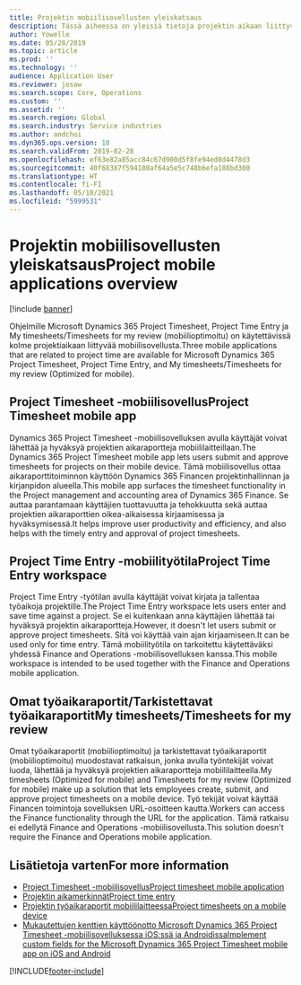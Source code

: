 ```yaml
---
title: Projektin mobiilisovellusten yleiskatsaus
description: Tässä aiheessa on yleisiä tietoja projektin aikaan liittyvistä sovelluksista ohjelmille Microsoft Dynamics 365 Project Timesheet, Project Time Entry, ja My timesheets/Timesheets, jotka ovat käytettävissä mobiililaitteilla.
author: Yowelle
ms.date: 05/28/2019
ms.topic: article
ms.prod: ''
ms.technology: ''
audience: Application User
ms.reviewer: josaw
ms.search.scope: Core, Operations
ms.custom: ''
ms.assetid: ''
ms.search.region: Global
ms.search.industry: Service industries
ms.author: andchoi
ms.dyn365.ops.version: 10
ms.search.validFrom: 2019-02-28
ms.openlocfilehash: ef63e82a85acc84c67d900d5f8fe94ed8d4478d3
ms.sourcegitcommit: 40f68387f594180af64a5e5c748b6efa188bd300
ms.translationtype: HT
ms.contentlocale: fi-FI
ms.lasthandoff: 05/10/2021
ms.locfileid: "5999531"
---
```

# <a name="project-mobile-applications-overview"></a><span data-ttu-id="e6d2a-103">Projektin mobiilisovellusten yleiskatsaus</span><span class="sxs-lookup"><span data-stu-id="e6d2a-103">Project mobile applications overview</span></span>

[!include [banner](../includes/banner.md)]

<span data-ttu-id="e6d2a-104">Ohjelmille Microsoft Dynamics 365 Project Timesheet, Project Time Entry ja My timesheets/Timesheets for my review (mobiilioptimoitu) on käytettävissä kolme projektiaikaan liittyvää mobiilisovellusta.</span><span class="sxs-lookup"><span data-stu-id="e6d2a-104">Three mobile applications that are related to project time are available for Microsoft Dynamics 365 Project Timesheet, Project Time Entry, and My timesheets/Timesheets for my review (Optimized for mobile).</span></span>

## <a name="project-timesheet-mobile-app"></a><span data-ttu-id="e6d2a-105">Project Timesheet -mobiilisovellus</span><span class="sxs-lookup"><span data-stu-id="e6d2a-105">Project Timesheet mobile app</span></span>

<span data-ttu-id="e6d2a-106">Dynamics 365 Project Timesheet -mobiilisovelluksen avulla käyttäjät voivat lähettää ja hyväksyä projektien aikaraportteja mobiililaitteillaan.</span><span class="sxs-lookup"><span data-stu-id="e6d2a-106">The Dynamics 365 Project Timesheet mobile app lets users submit and approve timesheets for projects on their mobile device.</span></span> <span data-ttu-id="e6d2a-107">Tämä mobiilisovellus ottaa aikaraporttitoiminnon käyttöön Dynamics 365 Financen projektinhallinnan ja kirjanpidon alueella.</span><span class="sxs-lookup"><span data-stu-id="e6d2a-107">This mobile app surfaces the timesheet functionality in the Project management and accounting area of Dynamics 365 Finance.</span></span> <span data-ttu-id="e6d2a-108">Se auttaa parantamaan käyttäjien tuottavuutta ja tehokkuutta sekä auttaa projektien aikaraporttien oikea-aikaisessa kirjaamisessa ja hyväksymisessä.</span><span class="sxs-lookup"><span data-stu-id="e6d2a-108">It helps improve user productivity and efficiency, and also helps with the timely entry and approval of project timesheets.</span></span>

## <a name="project-time-entry-workspace"></a><span data-ttu-id="e6d2a-109">Project Time Entry -mobiilityötila</span><span class="sxs-lookup"><span data-stu-id="e6d2a-109">Project Time Entry workspace</span></span>

<span data-ttu-id="e6d2a-110">Project Time Entry -työtilan avulla käyttäjät voivat kirjata ja tallentaa työaikoja projektille.</span><span class="sxs-lookup"><span data-stu-id="e6d2a-110">The Project Time Entry workspace lets users enter and save time against a project.</span></span> <span data-ttu-id="e6d2a-111">Se ei kuitenkaan anna käyttäjien lähettää tai hyväksyä projektin aikaraportteja.</span><span class="sxs-lookup"><span data-stu-id="e6d2a-111">However, it doesn't let users submit or approve project timesheets.</span></span> <span data-ttu-id="e6d2a-112">Sitä voi käyttää vain ajan kirjaamiseen.</span><span class="sxs-lookup"><span data-stu-id="e6d2a-112">It can be used only for time entry.</span></span> <span data-ttu-id="e6d2a-113">Tämä mobiilityötila on tarkoitettu käytettäväksi yhdessä Finance and Operations -mobiilisovelluksen kanssa.</span><span class="sxs-lookup"><span data-stu-id="e6d2a-113">This mobile workspace is intended to be used together with the Finance and Operations mobile application.</span></span>

## <a name="my-timesheetstimesheets-for-my-review"></a><span data-ttu-id="e6d2a-114">Omat työaikaraportit/Tarkistettavat työaikaraportit</span><span class="sxs-lookup"><span data-stu-id="e6d2a-114">My timesheets/Timesheets for my review</span></span>

<span data-ttu-id="e6d2a-115">Omat työaikaraportit (mobiilioptimoitu) ja tarkistettavat työaikaraportit (mobiilioptimoitu) muodostavat ratkaisun, jonka avulla työntekijät voivat luoda, lähettää ja hyväksyä projektien aikaraportteja mobiililaitteella.</span><span class="sxs-lookup"><span data-stu-id="e6d2a-115">My timesheets (Optimized for mobile) and Timesheets for my review (Optimized for mobile) make up a solution that lets employees create, submit, and approve project timesheets on a mobile device.</span></span> <span data-ttu-id="e6d2a-116">Työ tekijät voivat käyttää Financen toimintoja sovelluksen URL-osoitteen kautta.</span><span class="sxs-lookup"><span data-stu-id="e6d2a-116">Workers can access the Finance functionality through the URL for the application.</span></span> <span data-ttu-id="e6d2a-117">Tämä ratkaisu ei edellytä Finance and Operations -mobiilisovellusta.</span><span class="sxs-lookup"><span data-stu-id="e6d2a-117">This solution doesn't require the Finance and Operations mobile application.</span></span>

## <a name="for-more-information"></a><span data-ttu-id="e6d2a-118">Lisätietoja varten</span><span class="sxs-lookup"><span data-stu-id="e6d2a-118">For more information</span></span>

- [<span data-ttu-id="e6d2a-119">Project Timesheet -mobiilisovellus</span><span class="sxs-lookup"><span data-stu-id="e6d2a-119">Project timesheet mobile application</span></span>](project-timesheet.md)
- [<span data-ttu-id="e6d2a-120">Projektin aikamerkinnät</span><span class="sxs-lookup"><span data-stu-id="e6d2a-120">Project time entry</span></span>]( project-time-entry-mobile-workspace.md)
- [<span data-ttu-id="e6d2a-121">Projektin työaikaraportit mobiililaitteessa</span><span class="sxs-lookup"><span data-stu-id="e6d2a-121">Project timesheets on a mobile device</span></span>](Mobile-timesheets.md)
- [<span data-ttu-id="e6d2a-122">Mukautettujen kenttien käyttöönotto Microsoft Dynamics 365 Project Timesheet -mobiilisovelluksessa iOS:ssä ja Androidissa</span><span class="sxs-lookup"><span data-stu-id="e6d2a-122">Implement custom fields for the Microsoft Dynamics 365 Project Timesheet mobile app on iOS and Android</span></span>](custom-fields-mobile.md)


[!INCLUDE[footer-include](../includes/footer-banner.md)]
